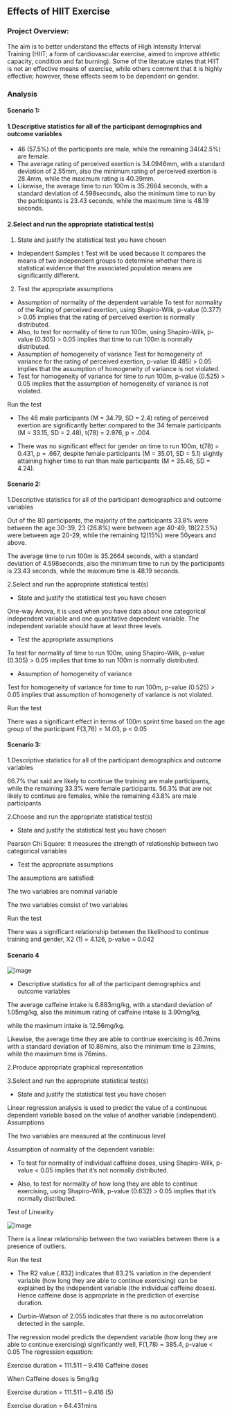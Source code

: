 ## Effects of HIIT Exercise
### Project Overview:
The aim is to better understand the effects of High Intensity Interval Training (HIIT; a form of cardiovascular exercise, aimed to improve athletic capacity, condition and fat burning). Some of the literature states that HIIT is not an effective means of exercise, while others comment that it is highly effective; however, these effects seem to be dependent on gender. 


### Analysis
#### Scenario 1: 

#### 1.Descriptive statistics for all of the participant demographics and outcome variables 

- 46 (57.5%) of the participants are male, while the remaining 34(42.5%) are female. 
- The average rating of perceived exertion is 34.0946mm, with a standard deviation of 2.55mm, also the minimum rating of perceived exertion is 28.4mm, while the maximum rating is 40.39mm. 
- Likewise, the average time to run 100m is 35.2664 seconds, with a standard deviation of 4.598seconds, also the minimum time to run by the participants is 23.43 seconds, while the maximum time is 48.19 seconds.


#### 2.Select and run the appropriate statistical test(s) 

1. State and justify the statistical test you have chosen 

- Independent Samples t Test will be used because It compares the means of two independent groups to determine whether there is statistical evidence that the associated population means are significantly different.

2. Test the appropriate assumptions
- Assumption of normality of the dependent variable
To test for normality of the Rating of perceived exertion, using Shapiro-Wilk, p-value (0.377) > 0.05 implies that the rating of perceived exertion is normally distributed.
- Also, to test for normality of time to run 100m, using Shapiro-Wilk, p-value (0.305) > 0.05 implies that time to run 100m is normally distributed.
- Assumption of homogeneity of variance
Test for homogeneity of variance for the rating of perceived exertion, p-value (0.485) > 0.05 implies that the assumption of homogeneity of variance is not violated.
- Test for homogeneity of variance for time to run 100m, p-value (0.525) > 0.05 implies that the assumption of homogeneity of variance is not violated.

Run the test

- The 46 male participants (M = 34.79, SD = 2.4) rating of perceived exertion are significantly better compared to the 34 female participants (M = 33.15, SD = 2.48), t(78) = 2.976, p = .004.
 
- There was no significant effect for gender on time to run 100m, t(78) = 0.431, p = .667, despite female participants (M = 35.01, SD = 5.1) slightly attaining higher time to run than male participants (M = 35.46, SD = 4.24).


#### Scenario 2:  

1.Descriptive statistics for all of the participant demographics and outcome variables 

Out of the 80 participants, the majority of the participants 33.8% were between the age 30-39, 23 (28.8%) were between age 40-49, 18(22.5%) were between age 20-29, while the remaining 12(15%) were 50years and above.

The average time to run 100m is 35.2664 seconds, with a standard deviation of 4.598seconds, also the minimum time to run by the participants is 23.43 seconds, while the maximum time is 48.19 seconds.

2.Select and run the appropriate statistical test(s) 

- State and justify the statistical test you have chosen 

One-way Anova, it is used when you have data about one categorical independent variable and one quantitative dependent variable. The independent variable should have at least three levels.

- Test the appropriate assumptions

To test for normality of time to run 100m, using Shapiro-Wilk, p-value (0.305) > 0.05 implies that time to run 100m is normally distributed.

- Assumption of homogeneity of variance

Test for homogeneity of variance for time to run 100m, p-value (0.525) > 0.05 implies that assumption of homogeneity of variance is not violated.

Run the test 

There was a significant effect in terms of 100m sprint time based on the age group of the participant F(3,76) = 14.03, p < 0.05 

#### Scenario 3:

1.Descriptive statistics for all of the participant demographics and outcome variables 

66.7% that said are likely to continue the training are male participants, while the remaining 33.3% were female participants.
56.3% that are not likely to continue are females, while the remaining 43.8% are male participants

2.Choose and run the appropriate statistical test(s) 

- State and justify the statistical test you have chosen 

Pearson Chi Square: It measures the strength of relationship between two categorical variables

- Test the appropriate assumptions 

The assumptions are satisfied:

The two variables are nominal variable

The two variables consist of two variables

Run the test
  
There was a significant relationship between the likelihood to continue training and gender, X2 (1) = 4.126, p-value = 0.042

#### Scenario 4
![image](https://github.com/user-attachments/assets/f9c4bb95-b10e-4110-9ed4-ac65555e1783)


- Descriptive statistics for all of the participant demographics and outcome variables 

The average caffeine intake is 6.883mg/kg, with a standard deviation of 1.05mg/kg, also the minimum rating of caffeine intake is 3.90mg/kg, 

while the maximum intake is 12.56mg/kg.

Likewise, the average time they are able to continue exercising is 46.7mins with a standard deviation of 10.88mins, also the minimum time is 23mins, while the maximum time is 76mins.

2.Produce appropriate graphical representation

 
3.Select and run the appropriate statistical test(s) 

- State and justify the statistical test you have chosen 

Linear regression analysis is used to predict the value of a continuous dependent variable based on the value of another variable (independent).
Assumptions

The two variables are measured at the continuous level

Assumption of normality of the dependent variable:

- To test for normality of individual caffeine doses, using Shapiro-Wilk, p-value < 0.05 implies that it’s not normally distributed.

- Also, to test for normality of how long they are able to continue exercising, using Shapiro-Wilk, p-value (0.632) > 0.05 implies that it’s normally distributed.


Test of Linearity

 ![image](https://github.com/user-attachments/assets/cac968c9-8a15-4430-a8bb-cd31607b4542)



There is a linear relationship between the two variables between there is a presence of outliers.


Run the test

- The R2 value (.832) indicates that 83.2% variation in the dependent variable (how long they are able to continue exercising) can be explained by the independent variable (the individual caffeine doses). Hence caffeine dose is appropriate in the prediction of exercise duration. 

- Durbin-Watson of 2.055 indicates that there is no autocorrelation detected in the sample.

The regression model predicts the dependent variable (how long they are able to continue exercising) significantly well, F(1,78) = 385.4, p-value < 0.05
The regression equation:

Exercise duration = 111.511 – 9.416 Caffeine doses

When Caffeine doses is 5mg/kg

Exercise duration = 111.511 – 9.416 (5)

Exercise duration = 64.431mins



